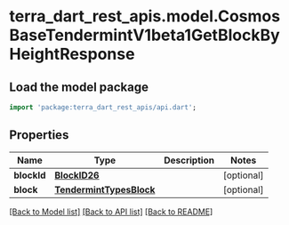 # terra_dart_rest_apis.model.CosmosBaseTendermintV1beta1GetBlockByHeightResponse

## Load the model package
```dart
import 'package:terra_dart_rest_apis/api.dart';
```

## Properties
Name | Type | Description | Notes
------------ | ------------- | ------------- | -------------
**blockId** | [**BlockID26**](BlockID26.md) |  | [optional] 
**block** | [**TendermintTypesBlock**](TendermintTypesBlock.md) |  | [optional] 

[[Back to Model list]](../README.md#documentation-for-models) [[Back to API list]](../README.md#documentation-for-api-endpoints) [[Back to README]](../README.md)


